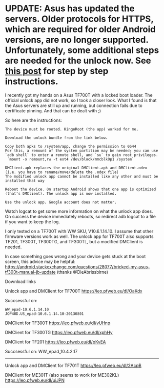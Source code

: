# UPDATE: Asus has updated the servers. Older protocols for HTTPS, which are required for older Android versions, are no longer supported. Unfortunately, some additional steps are needed for the unlock now. See [this post](https://forum.xda-developers.com/t/howto-unlock-tf700t-in-2020.4157143/page-8#post-85097463) for step by step instructions.


I recently got my hands on a Asus TF700T with a locked boot loader. The official unlock app did not work, so I took a closer look. What I found is that the Asus servers are still up and running, but connection fails due to certificate pinning. And that can be dealt with ;)

So here are the instructions:

    The device must be rooted. KingoRoot (the app) worked for me.

    Download the unlock bundle from the link below.

    Copy both apks to /system/app, change the permission to 0644
    For this, a remount of the system partition may be needed; you can use `adb shell` to enter a remote shell, and `su` to gain root privileges.
     `mount -o remount,rw -t ext4 /dev/block/mmcblk0p1 /system`

    DMClient.apk replaces the original DMClient.apk and DMClient.odex (i.e. you have to rename/move/delete the .odex file)
    The modified unlock app cannot be installed like any other and must be installed that way

    Reboot the device. On startup Android shows that one app is optimized (that's DMClient). The unlock app is now installed.

    Use the unlock app. Google account does not matter.


Watch logcat to get some more information on what the unlock app does. On success the device immediately reboots, so redirect adb logcat to a file if you want to keep the log.

I only tested on a TF700T with WW SKU, V10.6.1.14.10. I assume that other firmware versions work as well.
The unlock app for TF700T also supports TF201, TF300T, TF300TG, and TF300TL, but a modified DMClient is needed.


In case something goes wrong and your device gets stuck at the boot screen, this advice may be helpful:
https://android.stackexchange.com/questions/28077/bricked-my-asus-tf300t-manual-jb-update
(thanks @DieAbrissbirne)


Download links

Unlock app and DMClient for TF700T
https://leo.pfweb.eu/dl/OaKdx

Succsessful on: 

    WW_epad-10.6.1.14.10
    JOP40D.US_epad-10.6.1.14.10-20130801

DMClient for TF300T
https://leo.pfweb.eu/dl/vUHnp

DMClient for TF300TG
https://leo.pfweb.eu/dl/xphHy


DMClient for TF201
https://leo.pfweb.eu/dl/pKvEA

Succsessful on: 
    WW_epad_10.4.2.17

---------------------------------------------------------------------

Unlock app and DMClient for TF701T
https://leo.pfweb.eu/dl/2AcpB

DMClient for ME301T (also seems to work for ME302KL)
https://leo.pfweb.eu/dl/uiJPN
